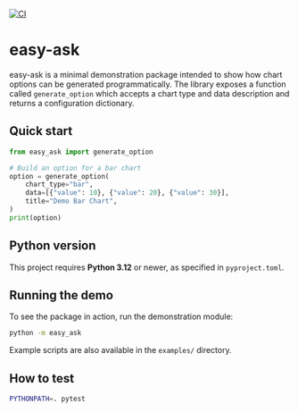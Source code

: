 [![CI](https://github.com/Y-Square-T3/easy-ask/actions/workflows/ci.yml/badge.svg)](https://github.com/Y-Square-T3/easy-ask/actions/workflows/ci.yml)

# easy-ask

easy-ask is a minimal demonstration package intended to show how chart options can be generated programmatically. The library exposes a function called `generate_option` which accepts a chart type and data description and returns a configuration dictionary.

## Quick start

```python
from easy_ask import generate_option

# Build an option for a bar chart
option = generate_option(
    chart_type="bar",
    data=[{"value": 10}, {"value": 20}, {"value": 30}],
    title="Demo Bar Chart",
)
print(option)
```

## Python version

This project requires **Python 3.12** or newer, as specified in `pyproject.toml`.

## Running the demo

To see the package in action, run the demonstration module:

```bash
python -m easy_ask
```

Example scripts are also available in the `examples/` directory.

## How to test
```bash
PYTHONPATH=. pytest
```
